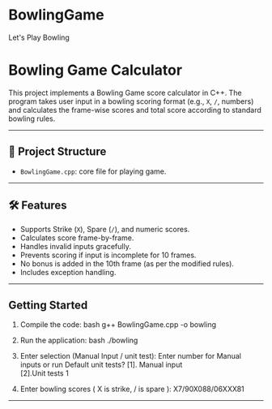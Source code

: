 # BowlingGame
Let's Play Bowling
# Bowling Game Calculator 

This project implements a Bowling Game score calculator in C++. The program takes user input in a bowling scoring format (e.g., `X`, `/`, numbers) and calculates the frame-wise scores and total score according to standard bowling rules.

---

## 📂 Project Structure

- `BowlingGame.cpp`: core file for playing game.


---

## 🛠 Features

- Supports Strike (`X`), Spare (`/`), and numeric scores.
- Calculates score frame-by-frame.
- Handles invalid inputs gracefully.
- Prevents scoring if input is incomplete for 10 frames.
- No bonus is added in the 10th frame (as per the modified rules).
- Includes exception handling.

---
## Getting Started

1. Compile the code:
    bash
    g++ BowlingGame.cpp -o bowling
    

2. Run the application:
    bash
    ./bowling

3. Enter selection (Manual Input / unit test):
  Enter number for Manual inputs or run Default unit tests?
[1]. Manual input  
[2].Unit tests
1  
  
7. Enter bowling scores ( X is strike, / is spare ): X7/90X088/06XXX81
    

---
